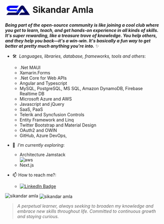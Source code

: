 # <img align="center" src="./sa_logo-removebg-preview.png" alt="SikandarA" height="40" width="auto" /> Sikandar Amla

***Being part of the open-source community is like joining a cool club where you get to learn, teach, and get hands-on experience in all kinds of skills. It's super rewarding, like a treasure trove of knowledge. You help others, and they help you back—it's a win-win. It's basically a fun way to get better at pretty much anything you're into.*** :sparkles: 

- 🛠&nbsp; *Languages, libraries, database, frameworks, tools and others*:
  - .Net MAUI
  - Xamarin.Forms
  - .Net Core for Web APIs
  - Angular and Typescript
  - MySQL, PostgreSQL, MS SQL, Amazon DynamoDB, Firebase Realtime DB
  - Microsoft Azure and AWS
  - Javascript and jQuery
  - SaaS, PaaS
  - Telerik and Syncfusion Controls
  - Entity Framework and Linq
  - Twitter Bootstrap and Material Design
  - OAuth2 and OWIN
  - GitHub, Azure DevOps, 

- 🔬&nbsp; *I'm currently exploring*:
  - Architecture Jamstack <br/>
<img
   src="https://d33wubrfki0l68.cloudfront.net/21c2e938a6a0468a8583b905f1156521c456f79c/2612d/img/logo/svg/jamstack_logo_darkbg.svg"
   alt="aws"
   width="150"
   alt="Jamstack image: Jamstack_Logo_DarkBG"
 />
  - Next.js
- 📫&nbsp;How to reach me?:
  - [![LinkedIn Badge](https://img.shields.io/badge/linkedin--%23316dca?style=for-the-badge&logo=linkedin&logoColor=white)](https://www.linkedin.com/in/sikandar-amla/)

<p><img align="left" src="https://github-readme-stats.vercel.app/api/top-langs?username=sikandaramla&show_icons=true&locale=en&layout=compact&theme=radical" alt="sikandar amla" /></p>
<p>&nbsp;<img align="center" src="https://github-readme-stats.vercel.app/api?username=sikandaramla&show_icons=true&locale=en&theme=radical" alt="sikandar amla" /></p>  

> *A perpetual learner, always seeking to broaden my knowledge and embrace new skills throughout life. Committed to continuous growth and staying curious.*




